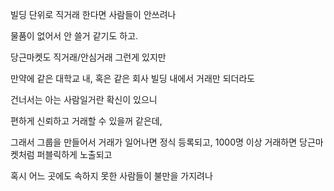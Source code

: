 빌딩 단위로 직거래 한다면 사람들이 안쓰려나

물품이 없어서 안 쓸거 같기도 하고.

당근마켓도 직거래/안심거래 그런게 있지만

만약에 같은 대학교 내, 혹은 같은 회사 빌딩 내에서 거래만 되더라도

건너서는 아는 사람일거란 확신이 있으니

편하게 신뢰하고 거래할 수 있을꺼 같은데,

그래서 그룹을 만들어서 거래가 일어나면 정식 등록되고, 1000명 이상 거래하면 당근마켓처럼 퍼블릭하게 노출되고

혹시 어느 곳에도 속하지 못한 사람들이 불만을 가지려나